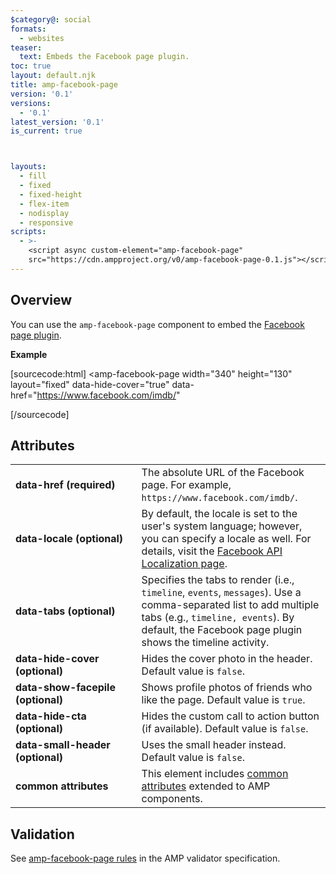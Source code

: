 ```yaml
---
$category@: social
formats:
  - websites
teaser:
  text: Embeds the Facebook page plugin.
toc: true
layout: default.njk
title: amp-facebook-page
version: '0.1'
versions:
  - '0.1'
latest_version: '0.1'
is_current: true



layouts:
  - fill
  - fixed
  - fixed-height
  - flex-item
  - nodisplay
  - responsive
scripts:
  - >-
    <script async custom-element="amp-facebook-page"
    src="https://cdn.ampproject.org/v0/amp-facebook-page-0.1.js"></script>
---
```



<!---
Copyright 2018 The AMP HTML Authors. All Rights Reserved.

Licensed under the Apache License, Version 2.0 (the "License");
you may not use this file except in compliance with the License.
You may obtain a copy of the License at

      http://www.apache.org/licenses/LICENSE-2.0

Unless required by applicable law or agreed to in writing, software
distributed under the License is distributed on an "AS-IS" BASIS,
WITHOUT WARRANTIES OR CONDITIONS OF ANY KIND, either express or implied.
See the License for the specific language governing permissions and
limitations under the License.
-->



## Overview

You can use the `amp-facebook-page` component to embed the [Facebook page plugin](https://developers.facebook.com/docs/plugins/page-plugin).

**Example**

[sourcecode:html]
<amp-facebook-page
  width="340"
  height="130"
  layout="fixed"
  data-hide-cover="true"
  data-href="https://www.facebook.com/imdb/"
>
</amp-facebook-page>
[/sourcecode]

## Attributes

<table>
  <tr>
    <td width="40%"><strong>data-href (required)</strong></td>
    <td>The absolute URL of the Facebook page. For example, <code>https://www.facebook.com/imdb/</code>.</td>
  </tr>
  <tr>
    <td width="40%"><strong>data-locale (optional)</strong></td>
    <td>By default, the locale is set to the user's system language; however, you can specify a locale as well. For details, visit the <a href="https://developers.facebook.com/docs/internationalization">Facebook API Localization page</a>.</td>
  </tr>
  <tr>
    <td width="40%"><strong>data-tabs (optional)</strong></td>
    <td>Specifies the tabs to render (i.e., <code>timeline</code>, <code>events</code>, <code>messages</code>). Use a comma-separated list to add multiple tabs (e.g., <code>timeline, events</code>). By default, the Facebook page plugin shows the timeline activity.</td>
  </tr>
  <tr>
    <td width="40%"><strong>data-hide-cover (optional)</strong></td>
    <td>Hides the cover photo in the header. Default value is <code>false</code>.</td>
  </tr>
  <tr>
    <td width="40%"><strong>data-show-facepile (optional)</strong></td>
    <td>Shows profile photos of friends who like the page. Default value is <code>true</code>.</td>
  </tr>
  <tr>
    <td width="40%"><strong>data-hide-cta (optional)</strong></td>
    <td>Hides the custom call to action button (if available). Default value is <code>false</code>.</td>
  </tr>
  <tr>
    <td width="40%"><strong>data-small-header (optional)</strong></td>
    <td>Uses the small header instead. Default value is <code>false</code>.</td>
  </tr>
  <tr>
    <td width="40%"><strong>common attributes</strong></td>
    <td>This element includes <a href="https://amp.dev/documentation/guides-and-tutorials/learn/common_attributes">common attributes</a> extended to AMP components.</td>
  </tr>
</table>

## Validation

See [amp-facebook-page rules](https://github.com/ampproject/amphtml/blob/master/extensions/amp-facebook-page/validator-amp-facebook-page.protoascii) in the AMP validator specification.